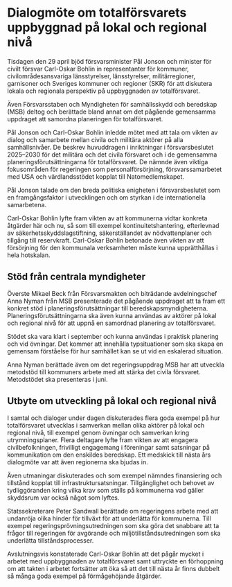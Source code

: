 # Dialogmöte om totalförsvarets uppbyggnad på lokal och regional nivå

Tisdagen den 29 april bjöd försvarsminister Pål Jonson och minister för civilt försvar Carl-Oskar Bohlin in representanter för kommuner, civilområdesansvariga länsstyrelser, länsstyrelser, militärregioner, garnisoner och Sveriges kommuner och regioner (SKR) för att diskutera lokala och regionala perspektiv på uppbyggnaden av totalförsvaret.

Även Försvarsstaben och Myndigheten för samhällsskydd och beredskap (MSB) deltog och berättade bland annat om det pågående gemensamma uppdraget att samordna planeringen för totalförsvaret.

Pål Jonson och Carl-Oskar Bohlin inledde mötet med att tala om vikten av dialog och samarbete mellan civila och militära aktörer på alla samhällsnivåer. De beskrev huvuddragen i inriktningar i försvarsbeslutet 2025–2030 för det militära och det civila försvaret och i de gemensamma planeringsförutsättningarna för totalförsvaret. De nämnde även viktiga fokusområden för regeringen som personalförsörjning, försvarssamarbetet med USA och värdlandsstödet kopplat till Natomedlemskapet.

Pål Jonson talade om den breda politiska enigheten i försvarsbeslutet som en framgångsfaktor i utvecklingen och om styrkan i de internationella samarbetena.

Carl-Oskar Bohlin lyfte fram vikten av att kommunerna vidtar konkreta åtgärder här och nu, så som till exempel kontinuitetshantering, efterlevnad av säkerhetsskyddslagstiftning, säkerställandet av nödvattenplaner och tillgång till reservkraft. Carl-Oskar Bohlin betonade även vikten av att försörjning för den kommunala verksamheten måste kunna upprätthållas i hela hotskalan.

## Stöd från centrala myndigheter

Överste Mikael Beck från Försvarsmakten och biträdande avdelningschef Anna Nyman från MSB presenterade det pågående uppdraget att ta fram ett konkret stöd i planeringsförutsättningar till beredskapsmyndigheterna. Planeringsförutsättningarna ska även kunna användas av aktörer på lokal och regional nivå för att uppnå en samordnad planering av totalförsvaret.

Stödet ska vara klart i september och kunna användas i praktisk planering och vid övningar. Det kommer att innehålla typsituationer som ska skapa en gemensam förståelse för hur samhället kan se ut vid en eskalerad situation.

Anna Nyman berättade även om det regeringsuppdrag MSB har att utveckla metodstöd till kommuners arbete med att stärka det civila försvaret. Metodstödet ska presenteras i juni.

## Utbyte om utveckling på lokal och regional nivå

I samtal och dialoger under dagen diskuterades flera goda exempel på hur totalförsvaret utvecklas i samverkan mellan olika aktörer på lokal och regional nivå, till exempel genom övningar och samverkan kring utrymningsplaner. Flera deltagare lyfte fram vikten av att engagera civilbefolkningen, frivilligt engagemang i föreningar samt satsningar på kommunikation om den enskildes beredskap. Ett medskick till nästa års dialogmöte var att även regionerna ska bjudas in.

Även utmaningar diskuterades och som exempel nämndes finansiering och tillstånd kopplat till infrastruktursatsningar. Tillgänglighet och behovet av tydliggöranden kring vilka krav som ställs på kommunerna vad gäller skyddsrum var också något som lyftes.

Statssekreterare Peter Sandwall berättade om regeringens arbete med att undanröja olika hinder för tillväxt för att underlätta för kommunerna. Till exempel regeringsprövningsutredningen som ska göra det snabbare att ta frågor till regeringen för avgörande och miljötillståndsutredningen som ska underlätta tillståndsprocesser.

Avslutningsvis konstaterade Carl-Oskar Bohlin att det pågår mycket i arbetet med uppbyggnaden av totalförsvaret samt uttryckte en förhoppning om att takten i arbetet fortsätter att öka så att det till nästa år finns dubbelt så många goda exempel på förmågehöjande åtgärder.
